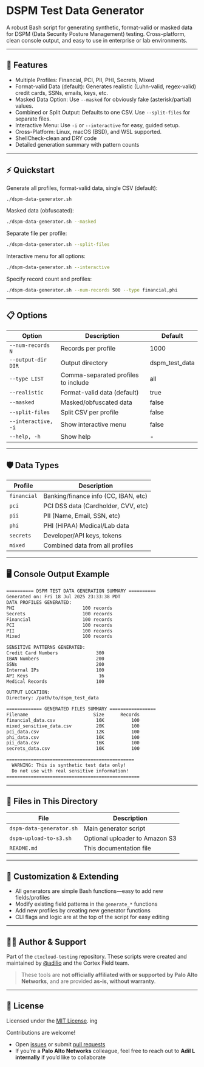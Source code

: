 
# DSPM Test Data Generator

A robust Bash script for generating synthetic, format-valid or masked data for DSPM (Data Security Posture Management) testing. Cross-platform, clean console output, and easy to use in enterprise or lab environments.

---

## 🚀 Features

* Multiple Profiles: Financial, PCI, PII, PHI, Secrets, Mixed
* Format-valid Data (default): Generates realistic (Luhn-valid, regex-valid) credit cards, SSNs, emails, keys, etc.
* Masked Data Option: Use `--masked` for obviously fake (asterisk/partial) values.
* Combined or Split Output: Defaults to one CSV. Use `--split-files` for separate files.
* Interactive Menu: Use `-i` or `--interactive` for easy, guided setup.
* Cross-Platform: Linux, macOS (BSD), and WSL supported.
* ShellCheck-clean and DRY code
* Detailed generation summary with pattern counts

---

## ⚡ Quickstart

Generate all profiles, format-valid data, single CSV (default):

```bash
./dspm-data-generator.sh
```

Masked data (obfuscated):

```bash
./dspm-data-generator.sh --masked
```

Separate file per profile:

```bash
./dspm-data-generator.sh --split-files
```

Interactive menu for all options:

```bash
./dspm-data-generator.sh --interactive
```

Specify record count and profiles:

```bash
./dspm-data-generator.sh --num-records 500 --type financial,phi
```

---

## 📋 Options

| Option              | Description                         | Default          |
| ------------------- | ----------------------------------- | ---------------- |
| `--num-records N`   | Records per profile                 | 1000             |
| `--output-dir DIR`  | Output directory                    | dspm_test_data   |
| `--type LIST`       | Comma-separated profiles to include | all              |
| `--realistic`       | Format-valid data (default)         | true             |
| `--masked`          | Masked/obfuscated data              | false            |
| `--split-files`     | Split CSV per profile               | false            |
| `--interactive, -i` | Show interactive menu               | false            |
| `--help, -h`        | Show help                           | -                |

---

## 🛡️ Data Types

| Profile     | Description                          |
| ----------- | ------------------------------------ |
| `financial` | Banking/finance info (CC, IBAN, etc) |
| `pci`       | PCI DSS data (Cardholder, CVV, etc)  |
| `pii`       | PII (Name, Email, SSN, etc)          |
| `phi`       | PHI (HIPAA) Medical/Lab data         |
| `secrets`   | Developer/API keys, tokens           |
| `mixed`     | Combined data from all profiles      |

---

## 🖥️ Console Output Example

```bash
========== DSPM TEST DATA GENERATION SUMMARY ==========
Generated on: Fri 18 Jul 2025 23:33:38 PDT
DATA PROFILES GENERATED:
PHI                         100 records
Secrets                     100 records
Financial                   100 records
PCI                         100 records
PII                         100 records
Mixed                       100 records

SENSITIVE PATTERNS GENERATED:
Credit Card Numbers              300
IBAN Numbers                     200
SSNs                             200
Internal IPs                     100
API Keys                          16
Medical Records                  100

OUTPUT LOCATION:
Directory: /path/to/dspm_test_data

============= GENERATED FILES SUMMARY =================
Filename                        Size      Records
financial_data.csv               16K          100
mixed_sensitive_data.csv         20K          100
pci_data.csv                     12K          100
phi_data.csv                     16K          100
pii_data.csv                     16K          100
secrets_data.csv                 16K          100

===============================================
  WARNING: This is synthetic test data only!
  Do not use with real sensitive information!
=================================================
```

---

## 📂 Files in This Directory

| File                     | Description                                 |
|--------------------------|---------------------------------------------|
| `dspm-data-generator.sh` | Main generator script                       |
| `dspm-upload-to-s3.sh`   | Optional uploader to Amazon S3              |
| `README.md`              | This documentation file                     |

---

## 🧩 Customization & Extending

* All generators are simple Bash functions—easy to add new fields/profiles
* Modify existing field patterns in the `generate_*` functions
* Add new profiles by creating new generator functions
* CLI flags and logic are at the top of the script for easy editing

---

## 🙋‍♂️ Author & Support

Part of the `ctxcloud-testing` repository. These scripts were created and maintained by [@adilio](https://github.com/adilio) and the Cortex Field team.

> These tools are **not officially affiliated with or supported by Palo Alto Networks**, and are provided **as-is, without warranty**.

---

## 📄 License

Licensed under the [MIT License](./LICENSE).
ing

Contributions are welcome!

* Open [issues](https://github.com/ctxcloud-field/ctxcloud-testing/issues) or submit [pull requests](https://github.com/ctxcloud-field/ctxcloud-testing/pulls)
* If you’re a **Palo Alto Networks** colleague, feel free to reach out to **Adil L internally** if you’d like to collaborate
